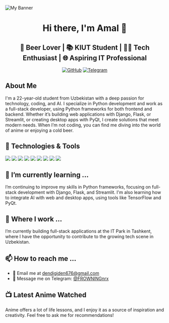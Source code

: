 
![My Banner](https://path-to-your-banner-image.com/banner.jpg)

<h1 align="center">Hi there, I'm Amal 👋</h1>

<h2 align="center">🍺 Beer Lover | 📚 KIUT Student | 👨‍💻 Tech Enthusiast | 🌐 Aspiring IT Professional</h2>

<p align="center">
  <a href="https://github.com/FROWNINGnrx"><img src="https://img.shields.io/github/followers/FROWNINGnrx?label=Follow&style=social" alt="GitHub"></a>
  <a href="https://t.me/FROWNINGnrx"><img src="https://img.shields.io/badge/Telegram-%40FROWNINGnrx-blue" alt="Telegram"></a>
</p>

## About Me
I'm a 22-year-old student from Uzbekistan with a deep passion for technology, coding, and AI. I specialize in Python development and work as a full-stack developer, using Python frameworks for both frontend and backend. Whether it’s building web applications with Django, Flask, or Streamlit, or creating desktop apps with PyQt, I create solutions that meet modern needs. When I’m not coding, you can find me diving into the world of anime or enjoying a cold beer.

## 🔧 Technologies & Tools
![](https://img.shields.io/badge/OS-Linux-informational?style=flat&logo=linux&logoColor=white&color=2bbc8a)
![](https://img.shields.io/badge/Editor-PyCharm-informational?style=flat&logo=pycharm&logoColor=white&color=2bbc8a)
![](https://img.shields.io/badge/Code-Python-informational?style=flat&logo=python&logoColor=white&color=2bbc8a)
![](https://img.shields.io/badge/Backend-Django-informational?style=flat&logo=django&logoColor=white&color=2bbc8a)
![](https://img.shields.io/badge/Backend-Flask-informational?style=flat&logo=flask&logoColor=white&color=2bbc8a)
![](https://img.shields.io/badge/Frontend-Streamlit-informational?style=flat&logo=streamlit&logoColor=white&color=2bbc8a)
![](https://img.shields.io/badge/GUI-PyQt-informational?style=flat&logo=python&logoColor=white&color=2bbc8a)
![](https://img.shields.io/badge/Markup-HTML%20%26%20CSS-informational?style=flat&logo=html5&logoColor=white&color=2bbc8a)
![](https://img.shields.io/badge/Tools-TensorFlow-informational?style=flat&logo=TensorFlow&logoColor=white&color=2bbc8a)

## 🌱 I’m currently learning ...
I’m continuing to improve my skills in Python frameworks, focusing on full-stack development with Django, Flask, and Streamlit. I'm also learning how to integrate AI with web and desktop apps, using tools like TensorFlow and PyQt.

## 💼 Where I work ...
I’m currently building full-stack applications at the IT Park in Tashkent, where I have the opportunity to contribute to the growing tech scene in Uzbekistan.

## 📫 How to reach me ...
- 📧 Email me at dendigiden676@gmail.com
- 💬 Message me on Telegram: [@FROWNINGnrx](https://t.me/FROWNINGnrx)

## 📺 Latest Anime Watched
Anime offers a lot of life lessons, and I enjoy it as a source of inspiration and creativity. Feel free to ask me for recommendations!

